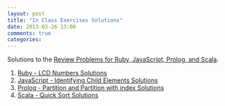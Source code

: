 ```yaml
---
layout: post
title: "In Class Exercises Solutions"
date: 2013-03-26 13:00
comments: true
categories: 
---
```


Solutions to the [Review Problems for Ruby, JavaScript, Prolog, and Scala](blog/2013/02/26/review-problems-for-ruby/).

1. [Ruby - LCD Numbers Solutions](https://github.com/Duke-PL-Course/Ruby/blob/master/lcd.rb)
2. [JavaScript - Identifying Child Elements Solutions](https://github.com/Duke-PL-Course/JavaScript/blob/master/review/review.js)
3. [Prolog - Partition and Partition with index Solutions](https://github.com/Duke-PL-Course/Prolog/blob/master/partition.pro)
4. [Scala - Quick Sort Solutions](https://github.com/Duke-PL-Course/Scala/blob/master/qsort.scala)